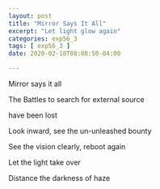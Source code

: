 ```yaml
---
layout: post
title: "Mirror Says It All"
excerpt: "Let light glow again"
categories: exp56_3
tags: [ exp56_3 ]
date: 2020-02-18T08:08:50-04:00

---
```



Mirror says it all

The Battles to search for external source

have been lost

Look inward, see the un-unleashed bounty

See the vision clearly, reboot again

Let the light take over

Distance the darkness of haze
